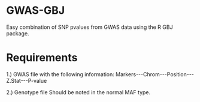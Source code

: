 # GWAS-GBJ
Easy combination of SNP pvalues from GWAS data using the R GBJ package.


# Requirements
1.) GWAS file with the following information:
Markers---Chrom---Position---Z.Stat---P-value


2.) Genotype file
Should be noted in the normal MAF type. 



